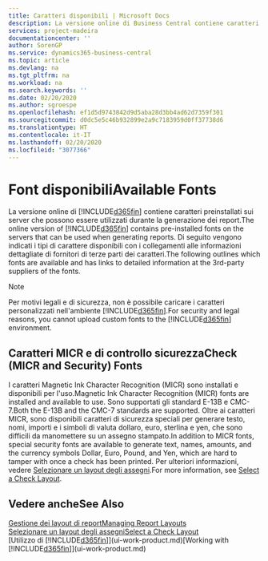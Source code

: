 ```yaml
---
title: Caratteri disponibili | Microsoft Docs
description: La versione online di Business Central contiene caratteri preinstallati sui server che possono essere utilizzati durante la generazione dei report.
services: project-madeira
documentationcenter: ''
author: SorenGP
ms.service: dynamics365-business-central
ms.topic: article
ms.devlang: na
ms.tgt_pltfrm: na
ms.workload: na
ms.search.keywords: ''
ms.date: 02/20/2020
ms.author: sgroespe
ms.openlocfilehash: ef1d5d9743842d9d5aba28d3bb4ad62d7359f301
ms.sourcegitcommit: d0dc5e5c46b932899e2a9c7183959d0ff37738d6
ms.translationtype: HT
ms.contentlocale: it-IT
ms.lasthandoff: 02/20/2020
ms.locfileid: "3077366"
---
```

# <a name="available-fonts"></a><span data-ttu-id="96b72-103">Font disponibili</span><span class="sxs-lookup"><span data-stu-id="96b72-103">Available Fonts</span></span>
<span data-ttu-id="96b72-104">La versione online di [!INCLUDE[d365fin](includes/d365fin_md.md)] contiene caratteri preinstallati sui server che possono essere utilizzati durante la generazione dei report.</span><span class="sxs-lookup"><span data-stu-id="96b72-104">The online version of [!INCLUDE[d365fin](includes/d365fin_md.md)] contains pre-installed fonts on the servers that can be used when generating reports.</span></span> <span data-ttu-id="96b72-105">Di seguito vengono indicati i tipi di carattere disponibili con i collegamenti alle informazioni dettagliate di fornitori di terze parti dei caratteri.</span><span class="sxs-lookup"><span data-stu-id="96b72-105">The following outlines which fonts are available and has links to detailed information at the 3rd-party suppliers of the fonts.</span></span>

> [!NOTE]
> <span data-ttu-id="96b72-106">Per motivi legali e di sicurezza, non è possibile caricare i caratteri personalizzati nell'ambiente [!INCLUDE[d365fin](includes/d365fin_md.md)].</span><span class="sxs-lookup"><span data-stu-id="96b72-106">For security and legal reasons, you cannot upload custom fonts to the [!INCLUDE[d365fin](includes/d365fin_md.md)] environment.</span></span>

## <a name="check-micr-and-security-fonts"></a><span data-ttu-id="96b72-107">Caratteri MICR e di controllo sicurezza</span><span class="sxs-lookup"><span data-stu-id="96b72-107">Check (MICR and Security) Fonts</span></span>  
<span data-ttu-id="96b72-108">I caratteri Magnetic Ink Character Recognition (MICR) sono installati e disponibili per l'uso.</span><span class="sxs-lookup"><span data-stu-id="96b72-108">Magnetic Ink Character Recognition (MICR) fonts are installed and available to use.</span></span> <span data-ttu-id="96b72-109">Sono supportati gli standard E-13B e CMC-7.</span><span class="sxs-lookup"><span data-stu-id="96b72-109">Both the E-13B and the CMC-7 standards are supported.</span></span> <span data-ttu-id="96b72-110">Oltre ai caratteri MICR, sono disponibili caratteri di sicurezza speciali per generare testo, nomi, importi e i simboli di valuta dollaro, euro, sterlina e yen, che sono difficili da manomettere su un assegno stampato.</span><span class="sxs-lookup"><span data-stu-id="96b72-110">In addition to MICR fonts, special security fonts are available to generate text, names, amounts, and the currency symbols Dollar, Euro, Pound, and Yen, which are hard to tamper with once a check has been printed.</span></span> <span data-ttu-id="96b72-111">Per ulteriori informazioni, vedere [Selezionare un layout degli assegni](finance-how-define-check-layouts.md).</span><span class="sxs-lookup"><span data-stu-id="96b72-111">For more information, see [Select a Check Layout](finance-how-define-check-layouts.md).</span></span>

## <a name="see-also"></a><span data-ttu-id="96b72-112">Vedere anche</span><span class="sxs-lookup"><span data-stu-id="96b72-112">See Also</span></span>
[<span data-ttu-id="96b72-113">Gestione dei layout di report</span><span class="sxs-lookup"><span data-stu-id="96b72-113">Managing Report Layouts</span></span>](ui-manage-report-layouts.md)  
[<span data-ttu-id="96b72-114">Selezionare un layout degli assegni</span><span class="sxs-lookup"><span data-stu-id="96b72-114">Select a Check Layout</span></span>](finance-how-define-check-layouts.md)  
<span data-ttu-id="96b72-115">[Utilizzo di [!INCLUDE[d365fin](includes/d365fin_md.md)]](ui-work-product.md)</span><span class="sxs-lookup"><span data-stu-id="96b72-115">[Working with [!INCLUDE[d365fin](includes/d365fin_md.md)]](ui-work-product.md)</span></span>
